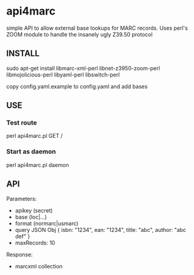 # api4marc

simple API to allow external base lookups for MARC records.
Uses perl's ZOOM module to handle the insanely ugly Z39.50 protocol

## INSTALL

sudo apt-get install libmarc-xml-perl libnet-z3950-zoom-perl libmojolicious-perl libyaml-perl libswitch-perl

copy config.yaml.example to config.yaml and add bases 

## USE

### Test route

perl api4marc.pl GET /

### Start as daemon

perl api4marc.pl daemon 

## API

Parameters:
  * apikey (secret)
  * base (loc|...)
  * format (normarc|usmarc)
  * query JSON Obj { isbn: "1234", ean: "1234", title: "abc", author: "abc def" }
  * maxRecords: 10

Response:
  * marcxml collection